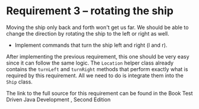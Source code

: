 # Requirement 3 – rotating the ship
Moving the ship only back and forth won't get us far. We should be able to change the
direction by rotating the ship to the left or right as well.

- Implement commands that turn the ship left and right (l and r).

After implementing the previous requirement, this one should be very easy since it can follow the same logic. 
The `Location` helper class already contains the `turnLeft` and `turnRight` methods that perform exactly what is required 
by this requirement. All we need to do is integrate them into the `Ship` class.

The link to the full source for this requirement can be found in the Book Test Driven Java Development , Second Edition